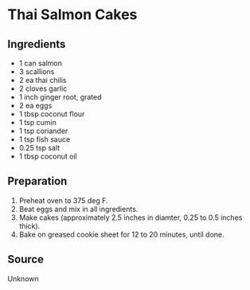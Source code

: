 # Thai Salmon Cakes

## Ingredients

- 1 can salmon
- 3 scallions
- 2 ea thai chilis
- 2 cloves garlic
- 1 inch ginger root, grated
- 2 ea eggs
- 1 tbsp coconut flour
- 1 tsp cumin
- 1 tsp coriander
- 1 tsp fish sauce
- 0.25 tsp salt
- 1 tbsp coconut oil

## Preparation

1. Preheat oven to 375 deg F.
2. Beat eggs and mix in all ingredients.
3. Make cakes (approximately 2.5 inches in diamter, 0.25 to 0.5 inches thick).
4. Bake on greased cookie sheet for 12 to 20 minutes, until done.

## Source

Unknown
